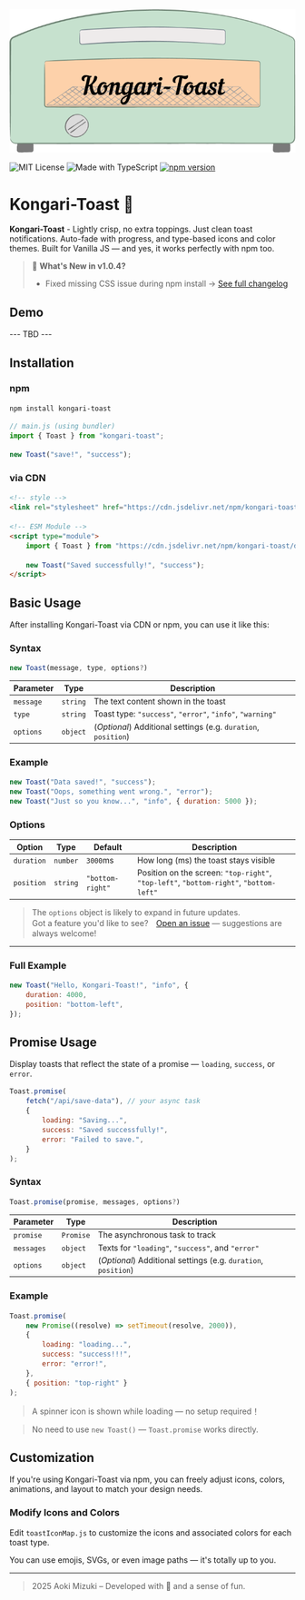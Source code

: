 <p align="center">
<img src="toaster.png" alt="toaster_image"/>
</p>

![MIT License](https://img.shields.io/badge/license-MIT-green.svg)
![Made with TypeScript](https://img.shields.io/badge/TypeScript-checked-blue.svg)
[![npm version](https://img.shields.io/npm/v/kongari-toast.svg)](https://www.npmjs.com/package/kongari-toast)

# Kongari-Toast 🍞

**Kongari-Toast** - Lightly crisp, no extra toppings. Just clean toast notifications. Auto-fade with progress, and type-based icons and color themes.
Built for Vanilla JS — and yes, it works perfectly with npm too.

> 📌 **What's New in v1.0.4?**
>
> -   Fixed missing CSS issue during npm install
>     → [See full changelog](CHANGELOG.md)

## Demo

--- TBD ---

## Installation

### npm

```bash
npm install kongari-toast
```

```js
// main.js (using bundler)
import { Toast } from "kongari-toast";

new Toast("save!", "success");
```

### via CDN

```html
<!-- style -->
<link rel="stylesheet" href="https://cdn.jsdelivr.net/npm/kongari-toast/dist/toast.css" />

<!-- ESM Module -->
<script type="module">
    import { Toast } from "https://cdn.jsdelivr.net/npm/kongari-toast/dist/toast.js";

    new Toast("Saved successfully!", "success");
</script>
```

## Basic Usage

After installing Kongari-Toast via CDN or npm, you can use it like this:

### Syntax

```js
new Toast(message, type, options?)
```

| Parameter | Type     | Description                                                    |
| --------- | -------- | -------------------------------------------------------------- |
| `message` | `string` | The text content shown in the toast                            |
| `type`    | `string` | Toast type: `"success"`, `"error"`, `"info"`, `"warning"`      |
| `options` | `object` | (_Optional_) Additional settings (e.g. `duration`, `position`) |

### Example

```js
new Toast("Data saved!", "success");
new Toast("Oops, something went wrong.", "error");
new Toast("Just so you know...", "info", { duration: 5000 });
```

### Options

| Option     | Type     | Default          | Description                                                                            |
| ---------- | -------- | ---------------- | -------------------------------------------------------------------------------------- |
| `duration` | `number` | `3000`ms         | How long (ms) the toast stays visible                                                  |
| `position` | `string` | `"bottom-right"` | Position on the screen: `"top-right"`, `"top-left"`, `"bottom-right"`, `"bottom-left"` |

> The `options` object is likely to expand in future updates.  
> Got a feature you'd like to see?　[Open an issue](https://github.com/4okimi7uki/kongari-toast/issues) — suggestions are always welcome!

---

### Full Example

```js
new Toast("Hello, Kongari-Toast!", "info", {
    duration: 4000,
    position: "bottom-left",
});
```

## Promise Usage

Display toasts that reflect the state of a promise — `loading`, `success`, or `error`.

```js
Toast.promise(
    fetch("/api/save-data"), // your async task
    {
        loading: "Saving...",
        success: "Saved successfully!",
        error: "Failed to save.",
    }
);
```

### Syntax

```js
Toast.promise(promise, messages, options?)
```

| Parameter  | Type      | Description                                                    |
| ---------- | --------- | -------------------------------------------------------------- |
| `promise`  | `Promise` | The asynchronous task to track                                 |
| `messages` | `object`  | Texts for `"loading"`, `"success"`, and `"error"`              |
| `options`  | `object`  | (_Optional_) Additional settings (e.g. `duration`, `position`) |

### Example

```js
Toast.promise(
    new Promise((resolve) => setTimeout(resolve, 2000)),
    {
        loading: "loading...",
        success: "success!!!",
        error: "error!",
    },
    { position: "top-right" }
);
```

> A spinner icon is shown while loading — no setup required！

> No need to use `new Toast()` — `Toast.promise` works directly.

## Customization

If you're using Kongari-Toast via npm, you can freely adjust icons, colors, animations, and layout to match your design needs.

### Modify Icons and Colors

Edit `toastIconMap.js` to customize the icons and associated colors for each toast type.

You can use emojis, SVGs, or even image paths — it's totally up to you.

---

> 2025 Aoki Mizuki – Developed with 🍭 and a sense of fun.
